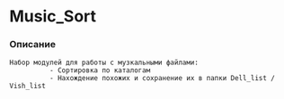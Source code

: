 # Music_Sort

### Описание
    Набор модулей для работы с музкальными файлами:
              - Сортировка по каталогам
              - Нахождение похожих и сохранение их в папки Dell_list / Vish_list
              

